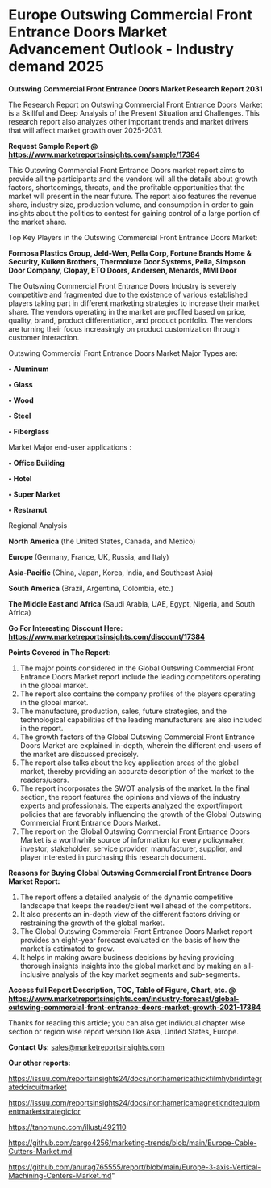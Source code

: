  # Europe Outswing Commercial Front Entrance Doors Market Advancement Outlook - Industry demand 2025

<strong>Outswing Commercial Front Entrance Doors Market Research Report 2031</strong>

The Research Report on Outswing Commercial Front Entrance Doors Market is a Skillful and Deep Analysis of the Present Situation and Challenges. This research report also analyzes other important trends and market drivers that will affect market growth over 2025-2031.

<strong>Request Sample Report @ <a href=https://www.marketreportsinsights.com/sample/17384>https://www.marketreportsinsights.com/sample/17384</a></strong>

This Outswing Commercial Front Entrance Doors market report aims to provide all the participants and the vendors will all the details about growth factors, shortcomings, threats, and the profitable opportunities that the market will present in the near future. The report also features the revenue share, industry size, production volume, and consumption in order to gain insights about the politics to contest for gaining control of a large portion of the market share.

Top Key Players in the Outswing Commercial Front Entrance Doors Market:

<strong>Formosa Plastics Group, Jeld-Wen, Pella Corp, Fortune Brands Home & Security, Kuiken Brothers, Thermoluxe Door Systems, Pella, Simpson Door Company, Clopay, ETO Doors, Andersen, Menards, MMI Door</strong>

The Outswing Commercial Front Entrance Doors Industry is severely competitive and fragmented due to the existence of various established players taking part in different marketing strategies to increase their market share. The vendors operating in the market are profiled based on price, quality, brand, product differentiation, and product portfolio. The vendors are turning their focus increasingly on product customization through customer interaction.

Outswing Commercial Front Entrance Doors Market Major Types are:

<strong>• Aluminum

• Glass

• Wood

• Steel

• Fiberglass</strong>

Market Major end-user applications :

<strong>• Office Building

• Hotel

• Super Market

• Restranut</strong>

Regional Analysis

</u><strong><b>North America</b></strong> (the United States, Canada, and Mexico)

<strong><b>Europe </b></strong>(Germany, France, UK, Russia, and Italy)

<strong><b>Asia-Pacific</b></strong> (China, Japan, Korea, India, and Southeast Asia)

<strong><b>South America</b></strong> (Brazil, Argentina, Colombia, etc.)

<strong><b>The Middle East and Africa</b></strong> (Saudi Arabia, UAE, Egypt, Nigeria, and South Africa)

<strong>Go For Interesting Discount Here: <a href=https://www.marketreportsinsights.com/discount/17384>https://www.marketreportsinsights.com/discount/17384</a></strong>

<strong>Points Covered in The Report:</strong>
<ol>
  <li>The major points considered in the Global Outswing Commercial Front Entrance Doors Market report include the leading competitors operating in the global market.</li>
  <li>The report also contains the company profiles of the players operating in the global market.</li>
  <li>The manufacture, production, sales, future strategies, and the technological capabilities of the leading manufacturers are also included in the report.</li>
  <li>The growth factors of the Global Outswing Commercial Front Entrance Doors Market are explained in-depth, wherein the different end-users of the market are discussed precisely.</li>
  <li>The report also talks about the key application areas of the global market, thereby providing an accurate description of the market to the readers/users.</li>
  <li>The report incorporates the SWOT analysis of the market. In the final section, the report features the opinions and views of the industry experts and professionals. The experts analyzed the export/import policies that are favorably influencing the growth of the Global Outswing Commercial Front Entrance Doors Market.</li>
  <li>The report on the Global Outswing Commercial Front Entrance Doors Market is a worthwhile source of information for every policymaker, investor, stakeholder, service provider, manufacturer, supplier, and player interested in purchasing this research document.</li>
</ol>
<strong>Reasons for Buying Global Outswing Commercial Front Entrance Doors Market Report:</strong>

<ol>
  <li>The report offers a detailed analysis of the dynamic competitive landscape that keeps the reader/client well ahead of the competitors.</li>
  <li>It also presents an in-depth view of the different factors driving or restraining the growth of the global market.</li>
  <li>The Global Outswing Commercial Front Entrance Doors Market report provides an eight-year forecast evaluated on the basis of how the market is estimated to grow.</li>
  <li>It helps in making aware business decisions by having providing thorough insights insights into the global market and by making an all-inclusive analysis of the key market segments and sub-segments.</li>
</ol>
<strong>Access full Report Description, TOC, Table of Figure, Chart, etc. @ <a href=https://www.marketreportsinsights.com/industry-forecast/global-outswing-commercial-front-entrance-doors-market-growth-2021-17384>https://www.marketreportsinsights.com/industry-forecast/global-outswing-commercial-front-entrance-doors-market-growth-2021-17384</a></strong>


Thanks for reading this article; you can also get individual chapter wise section or region wise report version like Asia, United States, Europe.

<strong>Contact Us:</strong>
sales@marketreportsinsights.com

<strong>Our other reports:</strong>

<a href=https://issuu.com/reportsinsights24/docs/northamericathickfilmhybridintegratedcircuitmarket>https://issuu.com/reportsinsights24/docs/northamericathickfilmhybridintegratedcircuitmarket</a>

<a href=https://issuu.com/reportsinsights24/docs/northamericamagneticndtequipmentmarketstrategicfor>https://issuu.com/reportsinsights24/docs/northamericamagneticndtequipmentmarketstrategicfor</a>

<a href=https://tanomuno.com/illust/492110>https://tanomuno.com/illust/492110</a>

<a href=https://github.com/cargo4256/marketing-trends/blob/main/Europe-Cable-Cutters-Market.md>https://github.com/cargo4256/marketing-trends/blob/main/Europe-Cable-Cutters-Market.md</a>

<a href=https://github.com/anurag765555/report/blob/main/Europe-3-axis-Vertical-Machining-Centers-Market.md>https://github.com/anurag765555/report/blob/main/Europe-3-axis-Vertical-Machining-Centers-Market.md</a>"
